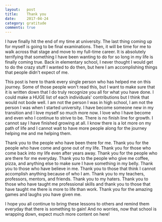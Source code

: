 ```yaml
---
layout:   post
title:    Thank you
date:     2017-04-24
category: gratitude
comments: true
---
```


I have finally hit the end of my time at university. The last thing coming up for myself is going to be final examinations. Then, it will be time for me to walk across that stage and move to my full-time career. It is absolutely terrifying that something I have been wanting to do for so long in my life is finally coming true. Back in elementary school, I never thought I would get to do the crazy stuff I wanted to do then, but here I am accomplishing things that people didn't expect of me.

This post is here to thank every single person who has helped me on this journey. Some of those people won't read this, but I want to make sure that it is written down that I do truly recognize you all for what you have done. I could make a HUGE list of each individuals' contributions but I think that would not bode well. I am not the person I was in high school, I am not the person I was when I started university. I have become someone new in my transition and I love myself so much more now. I love who I have become and even who I continue to strive to be. There is no finish line for growth. I cannot say I have finished growing at all. I know there is a lot more on my path of life and I cannot wait to have more people along for the journey helping me and me helping them.

Thank you to the people who have been there for me. Thank you for the people who have come and gone out of my life. Thank you for those who come back into my life even after years away. Thank you for the people who are there for me everyday. Thank you to the people who give me coffee, pizza, and anything else to make sure I have something in my belly. Thank you to those who have believe in me. Thank you to those that think I cannot accomplish anything because of who I am. Thank you to my teachers, professors, mentors, and friends. Thank you to my haters. Thank you to those who have taught me professional skills and thank you to those that have taught me there is more to life than work. Thank you for the amazing games and laughs you have given me.

I hope you all continue to bring these lessons to others and remind them everyday that there is something to gain! And no worries, now that school is wrapping down, expect much more content on here!

